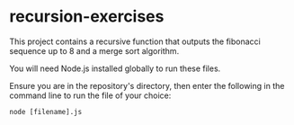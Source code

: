 # recursion-exercises

This project contains a recursive function that outputs the fibonacci sequence up to 8 and a merge sort algorithm.

You will need Node.js installed globally to run these files.

Ensure you are in the repository's directory, then enter the following in the command line to run the file of your choice:

```
node [filename].js
```



